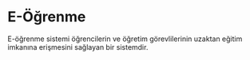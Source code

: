 # E-Öğrenme
E-öğrenme sistemi öğrencilerin ve öğretim görevlilerinin uzaktan eğitim imkanına erişmesini sağlayan bir sistemdir.
